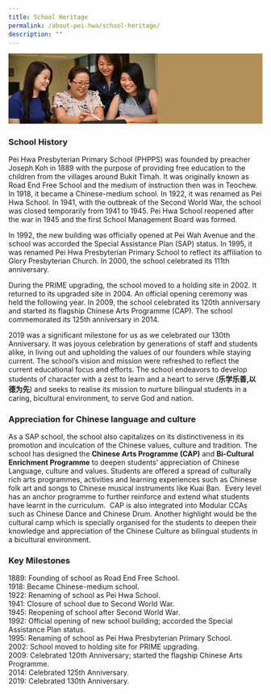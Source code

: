 ```yaml
---
title: School Heritage
permalink: /about-pei-hwa/school-heritage/
description: ""
---
```

![](/images/Website%20Banners%20Subpage/948x260%20masterhead%20-%20About%20Pei%20Hwa4.jpg)
### School History

Pei Hwa Presbyterian Primary School (PHPPS) was founded by preacher Joseph Koh in 1889 with the purpose of providing free education to the children from the villages around Bukit Timah. It was originally known as Road End Free School and the medium of instruction then was in Teochew.  In 1918, it became a Chinese-medium school. In 1922, it was renamed as Pei Hwa School. In 1941, with the outbreak of the Second World War, the school was closed temporarily from 1941 to 1945. Pei Hwa School reopened after the war in 1945 and the first School Management Board was formed.

In 1992, the new building was officially opened at Pei Wah Avenue and the school was accorded the Special Assistance Plan (SAP) status. In 1995, it was renamed Pei Hwa Presbyterian Primary School to reflect its affiliation to Glory Presbyterian Church. In 2000, the school celebrated its 111th anniversary. 

During the PRIME upgrading, the school moved to a holding site in 2002. It returned to its upgraded site in 2004. An official opening ceremony was held the following year. In 2009, the school celebrated its 120th anniversary and started its flagship Chinese Arts Programme (CAP). The school commemorated its 125th anniversary in 2014.

2019 was a significant milestone for us as we celebrated our 130th Anniversary. It was joyous celebration by generations of staff and students alike, in living out and upholding the values of our founders while staying current. The school’s vision and mission were refreshed to reflect the current educational focus and efforts. The school endeavors to develop students of character with a zest to learn and a heart to serve (**乐学乐善,以德为先**) and seeks to realise its mission to nurture bilingual students in a caring, bicultural environment, to serve God and nation.

### Appreciation for Chinese language and culture

As a SAP school, the school also capitalizes on its distinctiveness in its promotion and inculcation of the Chinese values, culture and tradition. The school has designed the **Chinese Arts Programme (CAP)** and **Bi-Cultural Enrichment Programme** to deepen students’ appreciation of Chinese Language, culture and values. Students are offered a spread of culturally rich arts programmes, activities and learning experiences such as Chinese folk art and songs to Chinese musical instruments like Kuai Ban.  Every level has an anchor programme to further reinforce and extend what students have learnt in the curriculum.  CAP is also integrated into Modular CCAs such as Chinese Dance and Chinese Drum. Another highlight would be the cultural camp which is specially organised for the students to deepen their knowledge and appreciation of the Chinese Culture as bilingual students in a bicultural environment.

  

  

  

### Key Milestones

1889: Founding of school as Road End Free School. <br>
1918: Became Chinese-medium school. <br>
1922: Renaming of school as Pei Hwa School. <br>
1941: Closure of school due to Second World War. <br>
1945: Reopening of school after Second World War. <br>
1992: Official opening of new school building; accorded the Special Assistance Plan status. <br>
1995: Renaming of school as Pei Hwa Presbyterian Primary School. <br>
2002: School moved to holding site for PRIME upgrading. <br>
2009: Celebrated 120th Anniversary; started the flagship Chinese Arts Programme. <br>
2014: Celebrated 125th Anniversary. <br>
2019: Celebrated 130th Anniversary.